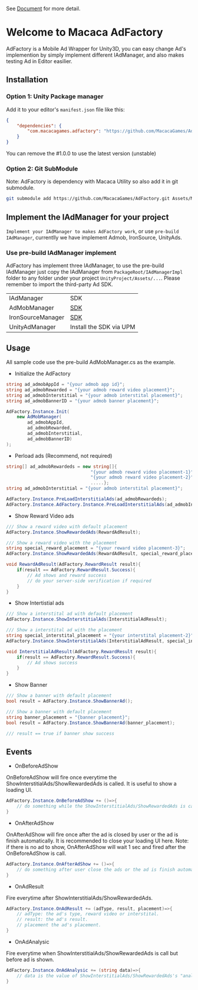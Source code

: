 See [Document](http://macacagames.github.io/AdFactory/) for more detail.

# Welcome to Macaca AdFactory
AdFactory is a Mobile Ad Wrapper for Unity3D, you can easy change Ad's implemention by simply implement different IAdManager, and also makes testing Ad in Editor easilier.

## Installation

### Option 1: Unity Package manager
Add it to your editor's `manifest.json` file like this:
```json
{
    "dependencies": {
        "com.macacagames.adfactory": "https://github.com/MacacaGames/AdFactory.git#1.0.0",
    }
}
```
You can remove the #1.0.0 to use the latest version (unstable)


### Option 2: Git SubModule
Note: AdFactory is dependency with Macaca Utility so also add it in git submodule.

```bash
git submodule add https://github.com/MacacaGames/AdFactory.git Assets/MacacaGameSystem
```

## Implement the IAdManager for your project
`Implement your IAdManager to makes AdFactory work`, or use `pre-build IAdManager`, currentlly we have implement Admob, IronSource, UnityAds.

### Use pre-build IAdManager implement
AdFactory has implement three IAdManager, to use the pre-build IAdManager just copy the IAdManager from `PackageRoot/IAdManagerImpl` folder to any folder under your project  `UnityProject/Assets/...`.
Please remember to import the third-party Ad SDK.

<table>
    <tr>
        <td>IAdManager</td>
        <td>SDK</td>
    </tr>
    <tr>
        <td>AdMobManager</td>
        <td>
        <a href="https://developers.google.com/admob/unity/quick-start">SDK</a>
        </td>
    </tr>
    <tr>
        <td>IronSourceManager</td>
         <td>
        <a href="https://developers.ironsrc.com/ironsource-mobile/unity/unity-plugin/#step-1">SDK</a>
        </td>
    </tr>
    <tr>
        <td>UnityAdManager</td>
        <td>Install the SDK via UPM</td>
    </tr>
</table>

## Usage
All sample code use the pre-build AdMobManager.cs as the example.

- Initialize the AdFactory

```csharp
string ad_admobAppId = "{your admob app id}";
string ad_admobRewarded = "{your admob reward video placement}";
string ad_admobInterstitial = "{your admob interstital placement}";
string ad_admobBannerID = "{your admob banner placement}";

AdFactory.Instance.Init(
    new AdMobManager(
        ad_admobAppId,
        ad_admobRewarded,
        ad_admobInterstitial,
        ad_admobBannerID)
);
```

- Perload ads (Recommend, not required)
```csharp
string[] ad_admobRewardeds = new string[]{
                                "{your admob reward video placement-1}",
                                "{your admob reward video placement-2}",
                                .....};
string ad_admobInterstitial = "{your admob interstital placement}";

AdFactory.Instance.PreLoadInterstitialAds(ad_admobRewardeds);
AdFactory.Instance.AdFactory.Instance.PreLoadInterstitialAds(ad_admobInterstitial);
```

- Show Reward Video ads

```csharp
/// Show a reward video with default placement
AdFactory.Instance.ShowRewardedAds(RewardAdResult);

/// Show a reward video with the placement
string special_reward_placement = "{your reward video placement-3}";
AdFactory.Instance.ShowRewardedAds(RewardAdResult, special_reward_placement);

void RewardAdResult(AdFactory.RewardResult result){
    if(result == AdFactory.RewardResult.Success){
        // Ad shows and reward success
        // do your server-side verification if required
    }
}
```

- Show Intertistial ads

```csharp
/// Show a interstital ad with default placement
AdFactory.Instance.ShowInterstitialAds(InterstitialAdResult);

/// Show a interstital ad with the placement
string special_interstital_placement = "{your interstital placement-2}";
AdFactory.Instance.ShowInterstitialAds(InterstitialAdResult, special_interstital_placement);

void InterstitialAdResult(AdFactory.RewardResult result){
    if(result == AdFactory.RewardResult.Success){
        // Ad shows success
    }
}
```

- Show Banner
```csharp
/// Show a banner with default placement
bool result = AdFactory.Instance.ShowBannerAd();

/// Show a banner with default placement
string banner_placement = "{banner placement}";
bool result = AdFactory.Instance.ShowBannerAd(banner_placement);

/// result == true if banner show success
```

## Events
- OnBeforeAdShow

OnBeforeAdShow will fire once everytime the ShowInterstitialAds/ShowRewardedAds is called. It is useful to show a loading UI.
```csharp
AdFactory.Instance.OnBeforeAdShow += ()=>{
    // do something while the ShowInterstitialAds/ShowRewardedAds is called.
}
```

- OnAfterAdShow

OnAfterAdShow will fire once after the ad is closed by user or the ad is finish automatically. It is recommended to close your loading UI here.
Note: if there is no ad to show, OnAfterAdShow will wait 1 sec and fired after the OnBeforeAdShow is call.
```csharp
AdFactory.Instance.OnAfterAdShow += ()=>{
    // do something after user close the ads or the ad is finish automatically.
}
```

- OnAdResult

Fire everytime after ShowInterstitialAds/ShowRewardedAds.
```csharp
AdFactory.Instance.OnAdResult += (adType, result, placement)=>{
    // adType: the ad's type, reward video or interstital.
    // result: the ad's result.
    // placement the ad's placement.
}
```

- OnAdAnalysic

Fire everytime when ShowInterstitialAds/ShowRewardedAds is call but before ad is shown.
```csharp
AdFactory.Instance.OnAdAnalysic += (string data)=>{
    // data is the value of ShowInterstitialAds/ShowRewardedAds's "analysicData" parameter value 
}
```
